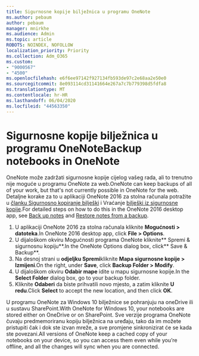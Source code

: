 ```yaml
---
title: Sigurnosne kopije bilježnica u programu OneNote
ms.author: pebaum
author: pebaum
manager: mnirkhe
ms.audience: Admin
ms.topic: article
ROBOTS: NOINDEX, NOFOLLOW
localization_priority: Priority
ms.collection: Adm_O365
ms.custom:
- "9000567"
- "4500"
ms.openlocfilehash: e6f6ee97142f927134fb593de97c2e68aa2e50e0
ms.sourcegitcommit: 8e093114cd31141664e267a7c7b779398d5fdfa8
ms.translationtype: MT
ms.contentlocale: hr-HR
ms.lasthandoff: 06/04/2020
ms.locfileid: "44563350"
---
```

# <a name="backup-notebooks-in-onenote"></a><span data-ttu-id="06753-102">Sigurnosne kopije bilježnica u programu OneNote</span><span class="sxs-lookup"><span data-stu-id="06753-102">Backup notebooks in OneNote</span></span>

<span data-ttu-id="06753-103">OneNote može zadržati sigurnosne kopije cijelog vašeg rada, ali to trenutno nije moguće u programu OneNote za web.</span><span class="sxs-lookup"><span data-stu-id="06753-103">OneNote can keep backups of all of your work, but that's not currently possible in OneNote for the web.</span></span> <span data-ttu-id="06753-104">Detaljne korake za to u aplikaciji OneNote 2016 za stolna računala potražite u [članku Sigurnosno kopiranje bilješki](https://support.office.com/article/back-up-notes-f58b34b0-611d-435e-87fa-7942a1767af4#id0eaabaaa=2016,_2013,_2010) i Vraćanje [bilješki iz sigurnosne kopije](https://support.microsoft.com/office/5daf9cb0-6769-4998-a5de-f044fdd0d831).</span><span class="sxs-lookup"><span data-stu-id="06753-104">For detailed steps on how to do this in the OneNote 2016 desktop app, see [Back up notes](https://support.office.com/article/back-up-notes-f58b34b0-611d-435e-87fa-7942a1767af4#id0eaabaaa=2016,_2013,_2010) and [Restore notes from a backup](https://support.microsoft.com/office/5daf9cb0-6769-4998-a5de-f044fdd0d831).</span></span>

1. <span data-ttu-id="06753-105">U aplikaciji OneNote 2016 za stolna računala kliknite **Mogućnosti > datoteka**.</span><span class="sxs-lookup"><span data-stu-id="06753-105">In OneNote 2016 desktop app, click **File > Options**.</span></span>
2. <span data-ttu-id="06753-106">U dijaloškom okviru Mogućnosti programa OneNote kliknite\*\* Spremi & sigurnosnu kopiju\*\*.</span><span class="sxs-lookup"><span data-stu-id="06753-106">In the OneNote Options dialog box, click\*\* Save & Backup\*\*.</span></span>
3. <span data-ttu-id="06753-107">Na desnoj strani u **odjeljku Spremi**kliknite **Mapa sigurnosne kopije > Izmijeni**.</span><span class="sxs-lookup"><span data-stu-id="06753-107">On the right, under **Save**, click **Backup Folder > Modify**.</span></span>
4. <span data-ttu-id="06753-108">U dijaloškom okviru **Odabir mape** idite u mapu sigurnosne kopije.</span><span class="sxs-lookup"><span data-stu-id="06753-108">In the **Select Folder** dialog box, go to your backup folder.</span></span>
5. <span data-ttu-id="06753-109">Kliknite **Odaberi** da biste prihvatili novo mjesto, a zatim kliknite **U redu**.</span><span class="sxs-lookup"><span data-stu-id="06753-109">Click **Select** to accept the new location, and then click **OK**.</span></span>

<span data-ttu-id="06753-110">U programu OneNote za Windows 10 bilježnice se pohranjuju na oneDrive ili u sustavu SharePoint.</span><span class="sxs-lookup"><span data-stu-id="06753-110">With OneNote for Windows 10, your notebooks are stored either on OneDrive or on SharePoint.</span></span> <span data-ttu-id="06753-111">Sve verzije programa OneNote čuvaju predmemoriranu kopiju bilježnica na uređaju, tako da im možete pristupiti čak i dok ste izvan mreže, a sve promjene sinkronizirat će se kada ste povezani.</span><span class="sxs-lookup"><span data-stu-id="06753-111">All versions of OneNote keep a cached copy of your notebooks on your device, so you can access them even while you’re offline, and all the changes will sync when you are connected.</span></span>
